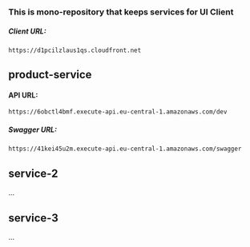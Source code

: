 
### This is mono-repository that keeps services for UI Client

##### Client URL:
```https://d1pcilzlaus1qs.cloudfront.net```

## product-service
#### API URL:      
```https://6obctl4bmf.execute-api.eu-central-1.amazonaws.com/dev```
##### Swagger URL:  
```https://41kei45u2m.execute-api.eu-central-1.amazonaws.com/swagger```



## service-2
...

## service-3
...
